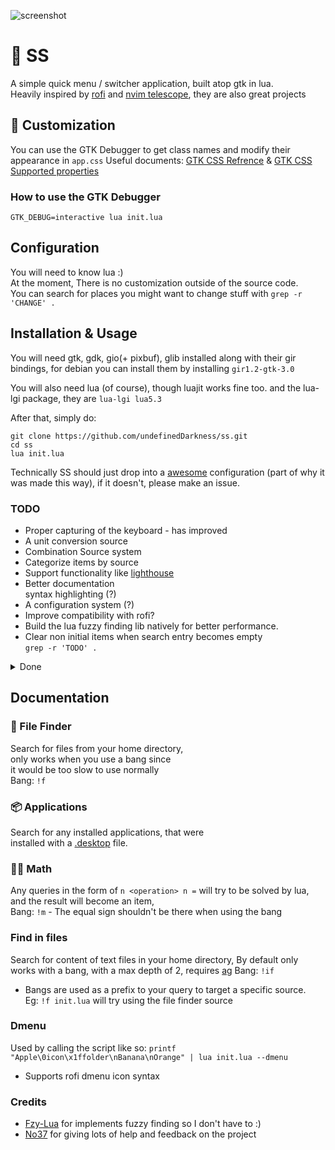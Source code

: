 ![screenshot](https://i.ibb.co/s9ckKfG/Screenshot-2021-10-18-144104.png)
#  🚀 SS
A simple quick menu / switcher application, built atop gtk in lua.  
Heavily inspired by [rofi](https://github.com/davatorium/rofi) and [nvim telescope](https://github.com/nvim-telescope/telescope.nvim), they are also great projects 
  
## 🎨 Customization  
You can use the GTK Debugger to get class names and modify their appearance in `app.css`
Useful documents: [GTK CSS Refrence](https://developer-old.gnome.org/gtk3/stable/chap-css-overview.html) & [GTK CSS Supported properties](https://docs.gtk.org/gtk3/css-properties.html)

  
### How to use the GTK Debugger  
```  
GTK_DEBUG=interactive lua init.lua  
```  
  
## Configuration
You will need to know lua :)   
At the moment, There is no customization outside of the source code.  
You can search for places you might want to change stuff with `grep -r 'CHANGE' .`  
  
## Installation & Usage  
You will need gtk, gdk, gio(+ pixbuf), glib installed along with their gir bindings, 
for debian you can install them by installing `gir1.2-gtk-3.0`

You will also need lua (of course), though luajit works fine too.
and the lua-lgi package, they are `lua-lgi lua5.3`

After that, simply do:
```  
git clone https://github.com/undefinedDarkness/ss.git  
cd ss  
lua init.lua  
``` 

Technically SS should just drop into a [awesome](https://awesomewm.org/) configuration (part of why it was made this way), if it doesn't, please make an issue.
  
### TODO  
- Proper capturing of the keyboard - has improved   
- A unit conversion source  
- Combination Source system
- Categorize items by source
- Support functionality like [lighthouse](https://github.com/emgram769/lighthouse)  
- Better documentation  
	syntax highlighting (?) 
- A configuration system (?)
- Improve compatibility with rofi?
- Build the lua fuzzy finding lib natively for better performance.
- Clear non initial items when search entry becomes empty  
`grep -r 'TODO' .` 

<details>
<summary>Done</summary>

- More advanced results than just icon / text / callback ✔  
- Preview support for file finder source   ✔   
	and need image support    ✔  
- Fuzzy matching using https://github.com/swarn/fzy-lua ✔  
- A file finder source ✔  
- A rip grep source  ✔ 
- Dmenu mode  ✔ 
- Add icon support to dmenu mode  ✔  

</details>
  
## Documentation  
  
### 📂 File Finder 
Search for files from your home directory,  
only works when you use a bang since   
it would be too slow to use normally  
Bang: `!f`  
  
### 📦 Applications  
Search for any installed applications, that were   
installed with a [.desktop](https://wiki.archlinux.org/title/desktop_entries) file.  
  
### 👨‍🔬 Math   
Any queries in the form of `n <operation> n =` will try to be solved by lua,  
and the result will become an item,  
Bang: `!m` - The equal sign shouldn't be there when using the bang  
  
### Find in files
Search for content of text files in your home directory,
By default only works with a bang, with a max depth of 2, 
requires [ag](https://github.com/ggreer/the_silver_searcher)
Bang: `!if`

* Bangs are used as a prefix to your query to target a specific source.  
Eg: `!f init.lua` will try using the file finder source  

### Dmenu
Used by calling the script like so:
`printf "Apple\0icon\x1ffolder\nBanana\nOrange" | lua init.lua --dmenu`
* Supports rofi dmenu icon syntax

### Credits  
- [Fzy-Lua](https://github.com/swarn/fzy-lua) for implements fuzzy finding so I don't have to :)  
- [No37](https://github.com/Nooo37) for giving lots of help and feedback on the project  


